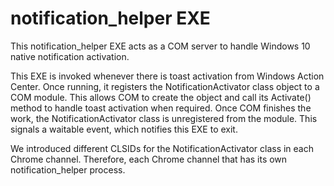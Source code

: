 # notification_helper EXE
 
This notification_helper EXE acts as a COM server to handle Windows 10 native
notification activation.

This EXE is invoked whenever there is toast activation from Windows Action
Center. Once running, it registers the NotificationActivator class object to a
COM module. This allows COM to create the object and call its Activate() method
to handle toast activation when required. Once COM finishes the work, the
NotificationActivator class is unregistered from the module. This signals a
waitable event, which notifies this EXE to exit.

We introduced different CLSIDs for the NotificationActivator class in each
Chrome channel. Therefore, each Chrome channel that has its own
notification_helper process. 
